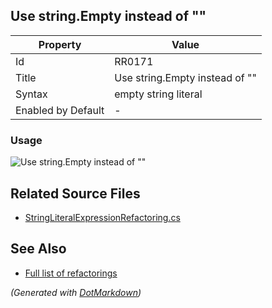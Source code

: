 ## Use string\.Empty instead of ""

| Property           | Value                           |
| ------------------ | ------------------------------- |
| Id                 | RR0171                          |
| Title              | Use string\.Empty instead of "" |
| Syntax             | empty string literal            |
| Enabled by Default | \-                              |

### Usage

![Use string.Empty instead of ""](../../images/refactorings/UseStringEmptyInsteadOfEmptyStringLiteral.png)

## Related Source Files

* [StringLiteralExpressionRefactoring.cs](../../src/Refactorings/CSharp/Refactorings/StringLiteralExpressionRefactoring.cs)

## See Also

* [Full list of refactorings](Refactorings.md)

*\(Generated with [DotMarkdown](http://github.com/JosefPihrt/DotMarkdown)\)*